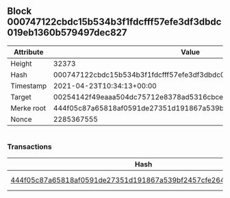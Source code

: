 ## Block 000747122cbdc15b534b3f1fdcfff57efe3df3dbdc019eb1360b579497dec827

Attribute | Value
--- | ---
Height | 32373
Hash | 000747122cbdc15b534b3f1fdcfff57efe3df3dbdc019eb1360b579497dec827
Timestamp | 2021-04-23T10:34:13+00:00
Target | 00254142f49eaaa504dc75712e8378ad5316cbcead634704b3734b6271167cc4
Merke root | 444f05c87a65818af0591de27351d191867a539bf2457cfe264f2fdc6d8b1de7
Nonce | 2285367555

```

```

### Transactions

Hash | Amount
--- | ---
[444f05c87a65818af0591de27351d191867a539bf2457cfe264f2fdc6d8b1de7](444f05c87a65818af0591de27351d191867a539bf2457cfe264f2fdc6d8b1de7.md) | 10.00000000 SKEPTI 
